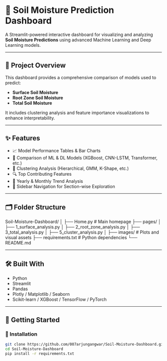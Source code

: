 # 🌱 Soil Moisture Prediction Dashboard

A Streamlit-powered interactive dashboard for visualizing and analyzing **Soil Moisture Predictions** using advanced Machine Learning and Deep Learning models.

---

## 📌 Project Overview

This dashboard provides a comprehensive comparison of models used to predict:

- **Surface Soil Moisture**
- **Root Zone Soil Moisture**
- **Total Soil Moisture**

It includes clustering analysis and feature importance visualizations to enhance interpretability.

---

## ✨ Features

- 📈 Model Performance Tables & Bar Charts  
- 🧠 Comparison of ML & DL Models (XGBoost, CNN-LSTM, Transformer, etc.)  
- 🧩 Clustering Analysis (Hierarchical, GMM, K-Shape, etc.)  
- 🔍 Top Contributing Features  
- 📅 Yearly & Monthly Trend Analysis  
- 📂 Sidebar Navigation for Section-wise Exploration  

---

## 🗂️ Folder Structure

Soil-Moisture-Dashboard/
│
├── Home.py # Main homepage
├── pages/
│ ├── 1_surface_analysis.py
│ ├── 2_root_zone_analysis.py
│ ├── 3_total_analysis.py
│ ├── 5_cluster_analysis.py
│
├── images/ # Plots and visual assets
├── requirements.txt # Python dependencies
└── README.md 



---

## 🛠️ Built With

- Python
- Streamlit
- Pandas
- Plotly / Matplotlib / Seaborn
- Scikit-learn / XGBoost / TensorFlow / PyTorch

---

## 🚀 Getting Started

### 🔧 Installation

```bash
git clone https://github.com/007arjungangwar/Soil-Moisture-Dashboard.git
cd Soil-Moisture-Dashboard
pip install -r requirements.txt


